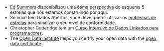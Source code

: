 - [Ed Summers](http://inkdroid.org/ehs/) disponibilizou uma [ótima perspectiva](http://inkdroid.org/2010/06/04/the-5-stars-of-open-linked-data/ "the 5 stars of open linked data") do esquema 5 estrelas que nós estamos construindo por aqui.
- Se você tem Dados Abertos, você deve querer utilizar os [emblemas de estrelas](http://lab.linkeddata.deri.ie/2010/lod-badges/) para sinalizar o seu nível de conformidade.
- Christopher Gutteridge tem um [Curso Intensivo de Dados Linkados para programadores](http://openorg.ecs.soton.ac.uk/wiki/Linked_Data_Basics_for_Techies).
- The [Open Data Institute](http://theodi.org/) helps you certify your open data with the [open data certificate](https://certificates.theodi.org/).
